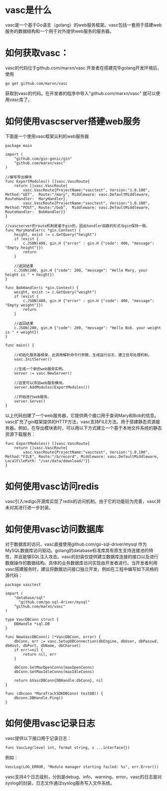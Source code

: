 # vasc是什么
vasc是一个基于Go语言（golang）的web服务框架。vasc包括一套用于搭建web服务的数据结构和一个用于对外提供web服务的服务器。
# 如何获取vasc：
vasc的代码位于github.com/marxn/vasc
开发者在搭建完毕golang开发环境后，使用
```
go get github.com/marxn/vasc 
```
获取到vasc的代码。在开发者的程序中导入"github.com/marxn/vasc" 就可以使用vasc库了。

# 如何使用vascserver搭建web服务

下面是一个使用vasc框架尖利的web服务器
```
package main

import (
    "github.com/gin-gonic/gin"
    "github.com/marxn/vasc"
)

//编写导出模块
func ExportModules() []vasc.VascRoute{
    return []vasc.VascRoute{
        vasc.VascRoute{ProjectName:"vasctest", Version:"1.0.100", Method:"GET",  Route:"/mary", Middleware: vasc.DefaultMiddleware, RouteHandler:  MaryHandler},
        vasc.VascRoute{ProjectName:"vasctest", Version:"1.0.100", Method:"POST", Route:"/bob",  Middleware: vasc.DefaultMiddleware, RouteHandler:  BobHandler}}
}

//vascserver的route机制是基于gin的，因此handler函数的形式与gin保持一致。
func MaryHandler(c *gin.Context) {
    height, exist := c.GetQuery("height")
    if !exist {
        c.JSON(400, gin.H {"error" : gin.H {"code": 400, "message": "Empty height"}})
        return
    }

    //返回结果
    c.JSON(200, gin.H {"code": 200, "message": "Hello Mary, your height is " + height})
}

func BobHandler(c *gin.Context) {
    weight, exist := c.GetQuery("weight")
    if !exist {
        c.JSON(400, gin.H {"error" : gin.H {"code": 400, "message": "Empty weight"}})
        return
    }
    
    //返回结果
    c.JSON(200, gin.H {"code": 200, "message": "Hello Bob. your weight is " + weight})
}

func main() {

    //初始化服务器框架，此调用解析命令行参数、生成运行日志、建立信号处理机制。
    vasc.InitServer()
    
    //生成一个新的web服务实例。
    server := vasc.NewServer()
    
    //这里可以添加web服务模块。
    server.AddModules(ExportModules())
    
    //开始进行web服务。
    server.Serve()
}
```

以上代码创建了一个web服务器，它提供两个接口用于查询Mary和Bob的信息。vasc扩充了gin框架提供的HTTP方法，vasc支持FILE方法。用于搭建静态资源服务器。例如，在导出模块表时，可以用以下方式建立一个基于本地文件系统的静态资源下载服务：
```
func ExportModules() []vasc.VascRoute{
    return []vasc.VascRoute{
        vasc.VascRoute{ProjectName:"vasctest", Version:"1.0.100", Method:"FILE", Route:"/b/record", Middleware: vasc.DefaultMiddleware, LocalFilePath: "/var/data/download/"}}
}

```

# 如何使用vasc访问redis
vasc引入redigo开源库实现了redis的访问机制。由于它的功能较为完善，vasc并未对其进行进一步封装。

# 如何使用vasc访问数据库
对于数据库的访问，vasc直接使用github.com/go-sql-driver/mysql 作为MySQL数据库访问驱动。golang的database标准库具有原生支持连接池的特性，并且能够SQL注入攻击。vasc的封装仅提供建立数据库连接的接口以及进行数据操作的数据结构。具体的业务数据库访问实现由开发者进行。当开发者利用vasc搭建服务时，建议将数据访问接口独立开发，例如在工程中编写如下风格的源代码：
```
package vasctest

import (
    "database/sql"
    _ "github.com/go-sql-driver/mysql"
    "github.com/marxn/vasc"
)

type VascDBConn struct {
    DBHandle *sql.DB
}

func NewVascDBConn() (*VascDBConn, error) {
    dbConn, err := vasc.SetupDBConnection(dbEngine, dbUser, dbPasswd, dbHost, dbPort, dbName, dbCharset)
    if err!=nil {
        return nil, err
    }
    
    dbConn.SetMaxOpenConns(maxOpenConns)
    dbConn.SetMaxIdleConns(maxIdleConns)

    return &VascDBConn{DBHandle:dbConn}, nil
}

func (dbconn *MaraTrackSDKDBConn) testDB() {
    dbconn.DBHandle.Ping()
}

```
# 如何使用vasc记录日志
vasc提供以下接口用于记录日志：
```
func VascLog(level int, format string, v ...interface{})
```
例如：
```
VascLog(LOG_ERROR, "Module manager starting failed: %s", err.Error())
```
vasc支持4个日志级别，分别是debug、info、warning、error。vasc的日志是对syslog的封装，日志文件通过syslog服务写入文件系统。
